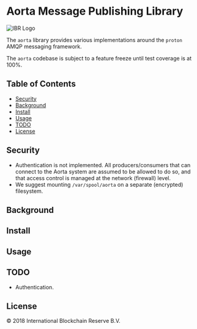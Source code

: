 # Aorta Message Publishing Library

![IBR Logo](https://media.ibrb.org/ibr/images/logos/landscape1200.png)

The `aorta` library provides various implementations around the
`proton` AMQP messaging framework.

The `aorta` codebase is subject to a feature freeze until test coverage
is at 100%.

## Table of Contents

- [Security](#security)
- [Background](#background)
- [Install](#install)
- [Usage](#usage)
- [TODO](#todo)
- [License](#license)


## Security

- Authentication is not implemented. All producers/consumers that can connect
  to the Aorta system are assumed to be allowed to do so, and that access control
  is managed at the network (firewall) level.
- We suggest mounting `/var/spool/aorta` on a separate (encrypted)
  filesystem.

## Background

## Install

## Usage

## TODO

- Authentication.


## License

© 2018 International Blockchain Reserve B.V.
